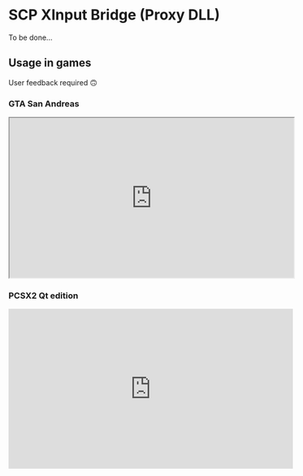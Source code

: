 # SCP XInput Bridge (Proxy DLL)

To be done...

## Usage in games

User feedback required 🙃

### GTA San Andreas

<iframe id="odysee-iframe" width="560" height="315" src="https://odysee.com/$/embed/DsHidMini-SCP-XInput-Bridge-Installation-and-Demo-in-GTA-San-Andreas/968346b7254b57fa72722bd3d6c82b0d092ea2e9?r=EF18PBBCqrYYikMYYk7Gkq32SAU7j8H1" allowfullscreen></iframe>

### PCSX2 Qt edition

<div class="video-wrapper">
  <iframe width="560" height="315" src="https://www.youtube.com/watch?v=gnC7cFKXpiw" frameborder="0" allowfullscreen></iframe>
</div>
